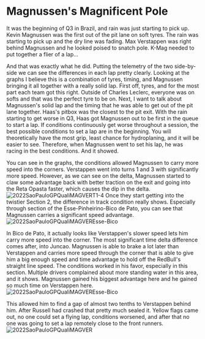 # Magnussen's Magnificent Pole
It was the beginning of Q3 in Brazil, and rain was just starting to pick up. Kevin Magnussen was the first out of the pit lane on soft tyres. The rain was starting to pick up and the dry line was fading. Max Verstappen was right behind Magnussen and he looked poised to snatch pole. K-Mag needed to put together a flier of a lap...

And that was exactly what he did. Putting the telemetry of the two side-by-side we can see the differences in each lap pretty clearly. Looking at the graphs I believe this is a combination of tyres, timing, and Magnussen bringing it all together with a really solid lap. First off, tyres, and for the most part each team got this right. Outside of Charles Leclerc, everyone was on softs and that was the perfect tyre to be on. Next, I want to talk about Magnussen's solid lap and the timing that he was able to get out of the pit lane together. Haas's pitbox was the closest to the pit exit. With the rain starting to get worse in Q3, Haas got Magnussen out to be first in the queue to start a lap. If conditions continuously get worse throughout a session, the best possible conditions to set a lap are in the beginning. You will theoretically have the most grip, least chance for hydroplaning, and it will be easier to see. Therefore, when Magnussen went to set his lap, he was racing in the best conditions. And it showed.

You can see in the graphs, the conditions allowed Magnussen to carry more speed into the corners. Verstappen went into turns 1 and 3 with significantly more speed. However, as we can see on the delta, Magnussen started to claw some advantage back with better traction on the exit and going into the Reta Opasta faster, which causes the dip in the delta. 
![2022SaoPauloGPQualiMAGVERT1-4](https://user-images.githubusercontent.com/98725594/205231737-1c8aea2d-9fa2-41ab-850f-1c778e7f9d36.png)
Once they start getting into the twistier Section 2, the difference in track condition really shows. Especially through section of the Esse-Pinheirino-Bico de Pato, you can see that Magnussen carries a significant speed advantage. 
![2022SaoPauloGPQualiMAGVEREsse-Bico](https://user-images.githubusercontent.com/98725594/205231964-d3892e81-df26-417d-9d37-596234621e24.png)

In Bico de Pato, it actually looks like Verstappen's slower speed lets him carry more speed into the corner. The most significant time delta difference comes after, into Juncao. Magnussen is able to brake a lot later than Verstappen and carries more speed through the corner that is able to give him a big enough speed and time advantage to hold off the RedBull's straight line speed. The conditions worked in his favor, especially in this section. Multiple drivers complained about more standing water in this area, and it shows. Magnussen gained his biggest advantage here and he gained so much time on Verstappen here.
![2022SaoPauloGPQualiMAGVEREsse-Bico](https://user-images.githubusercontent.com/98725594/205232165-5d706510-c277-4755-a2bb-0f884aaf6a37.png)

This allowed him to find a gap of almost two tenths to Verstappen behind him. After Russell had crashed that pretty much sealed it. Yellow flags came out, no one could set a flying lap, conditions worsened, and after that no one was going to set a lap remotely close to the front runners. 
![2022SaoPauloGPQualiMAGVER](https://user-images.githubusercontent.com/98725594/205228812-c65c0b81-21f3-4615-be4e-85a1dd3bb6b0.png)
